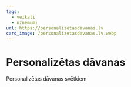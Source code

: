 ```yaml
---
tags:
  - veikali
  - uznemumi
url: https://personalizetasdavanas.lv
card_image: /personalizetasdavanas.lv.webp
---
```


# Personalizētas dāvanas

Personalizētas dāvanas svētkiem
